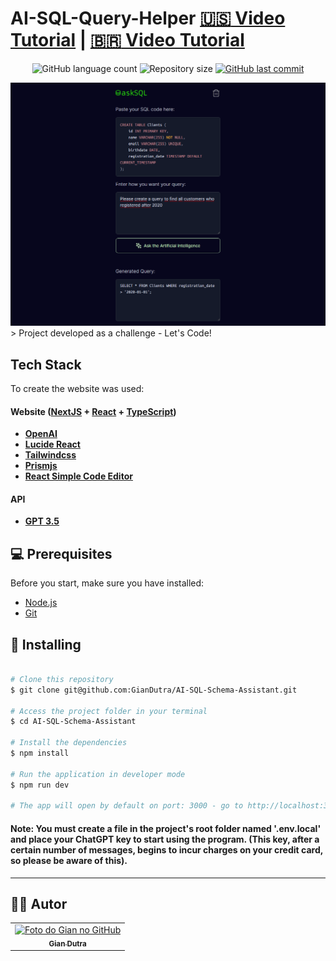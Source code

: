 # AI-SQL-Query-Helper [:us: Video Tutorial](https://www.youtube.com/watch?v=5T5D4kfVNG8) | [:brazil: Video Tutorial](https://www.youtube.com/watch?v=vkOblTUN2MA)




<p align="center">
  <img alt="GitHub language count" src="https://img.shields.io/github/languages/count/GianDutra/AI-SQL-Schema-Assistant?color=%2304D361">

  <img alt="Repository size" src="https://img.shields.io/github/repo-size/GianDutra/AI-SQL-Schema-Assistant">

   <a href="https://github.com/GianDutra/AI-SQL-Schema-Assistant/commits/master">
    <img alt="GitHub last commit" src="https://img.shields.io/github/last-commit/GianDutra/AI-SQL-Schema-Assistant">
  </a>
  
</p>
<img src="./.github/1.png" alt="AI-SQL-Schema-Assistant" title="AI-SQL-Schema-Assistant">
> Project developed as a challenge - Let's Code!

## Tech Stack

To create the website was used:

#### **Website**  ([NextJS](https://nextjs.org/)  + [React](https://reactjs.org/) + [TypeScript](https://www.typescriptlang.org/))

- **[OpenAI](https://platform.openai.com/)**
- **[Lucide React](https://phosphoricons.com/)**
- **[Tailwindcss](https://tailwindcss.com/)**
- **[Prismjs](https://prismjs.com/)**
- **[React Simple Code Editor](https://github.com/satya164/react-simple-code-editor)**
  
#### **API**
- **[GPT 3.5](https://platform.openai.com/)**

## 💻 Prerequisites
Before you start, make sure you have installed:

* [Node.js](https://nodejs.org/en/)
* [Git](https://git-scm.com)

## 🚀 Installing <AI-SQL-Schema-Assistant>

 
```bash

# Clone this repository
$ git clone git@github.com:GianDutra/AI-SQL-Schema-Assistant.git

# Access the project folder in your terminal
$ cd AI-SQL-Schema-Assistant

# Install the dependencies
$ npm install

# Run the application in developer mode
$ npm run dev

# The app will open by default on port: 3000 - go to http://localhost:3000/

```
#### Note: You must create a file in the project's root folder named '.env.local' and place your ChatGPT key to start using the program. (This key, after a certain number of messages, begins to incur charges on your credit card, so please be aware of this).
---


## 👨‍💼 Autor

<table>
  <tr>
    <td align="center">
      <a href="#">
        <img src="https://github.com/GianDutra.png" width="100px;" alt="Foto do Gian no GitHub"/><br>
        <sub>
          <b>Gian Dutra</b>
        </sub>
      </a>
    </td>
  </tr>
</table>
